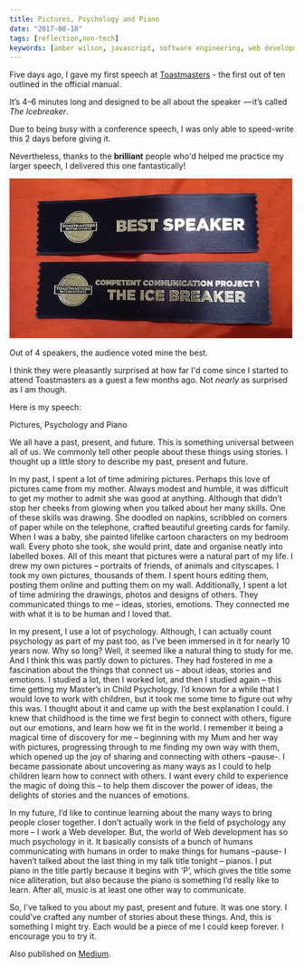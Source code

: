 ```yaml
---
title: Pictures, Psychology and Piano
date: "2017-08-18"
tags: [reflection,non-tech]
keywords: [amber wilson, javascript, software engineering, web development, coding,writing]
---
```


Five days ago, I gave my first speech at [Toastmasters](http://brightonandhovespeakersclub.com/) - the first out of ten outlined in the official manual.

It’s 4–6 minutes long and designed to be all about the speaker  — it’s called _The Icebreaker_.

Due to being busy with a conference speech, I was only able to speed-write this 2 days before giving it.

Nevertheless, thanks to the **brilliant** people who'd helped me practice my larger speech, I delivered this one fantastically!

![best speaker award](img/best-speaker.jpg)

Out of 4 speakers, the audience voted mine the best.

I think they were pleasantly surprised at how far I'd come since I started to attend Toastmasters as a guest a few months ago. Not _nearly_ as surprised as I am though.

Here is my speech:

Pictures, Psychology and Piano

We all have a past, present, and future. This is something universal between all of us. We commonly tell other people about these things using stories. I thought up a little story to describe my past, present and future.

In my past, I spent a lot of time admiring pictures. Perhaps this love of pictures came from my mother. Always modest and humble, it was difficult to get my mother to admit she was good at anything. Although that didn’t stop her cheeks from glowing when you talked about her many skills. One of these skills was drawing. She doodled on napkins, scribbled on corners of paper while on the telephone, crafted beautiful greeting cards for family. When I was a baby, she painted lifelike cartoon characters on my bedroom wall. Every photo she took, she would print, date and organise neatly into labelled boxes. All of this meant that pictures were a natural part of my life. I drew my own pictures – portraits of friends, of animals and cityscapes. I took my own pictures, thousands of them. I spent hours editing them, posting them online and putting them on my wall. Additionally, I spent a lot of time admiring the drawings, photos and designs of others. They communicated things to me – ideas, stories, emotions. They connected me with what it is to be human and I loved that.

In my present, I use a lot of psychology. Although, I can actually count psychology as part of my past too, as I’ve been immersed in it for nearly 10 years now. Why so long? Well, it seemed like a natural thing to study for me. And I think this was partly down to pictures. They had fostered in me a fascination about the things that connect us – about ideas, stories and emotions. I studied a lot, then I worked lot, and then I studied again – this time getting my Master’s in Child Psychology. I’d known for a while that I would love to work with children, but it took me some time to figure out why this was. I thought about it and came up with the best explanation I could. I knew that childhood is the time we first begin to connect with others, figure out our emotions, and learn how we fit in the world. I remember it being a magical time of discovery for me – beginning with my Mum and her way with pictures, progressing through to me finding my own way with them, which opened up the joy of sharing and connecting with others –pause-. I became passionate about uncovering as many ways as I could to help children learn how to connect with others. I want every child to experience the magic of doing this – to help them discover the power of ideas, the delights of stories and the nuances of emotions.

In my future, I’d like to continue learning about the many ways to bring people closer together. I don’t actually work in the field of psychology any more – I work a Web developer. But, the world of Web development has so much psychology in it. It basically consists of a bunch of humans communicating with humans in order to make things for humans –pause- I haven’t talked about the last thing in my talk title tonight – pianos. I put piano in the title partly because it begins with ‘P’, which gives the title some nice alliteration, but also because the piano is something I’d really like to learn. After all, music is at least one other way to communicate.

So, I’ve talked to you about my past, present and future. It was one story. I could’ve crafted any number of stories about these things. And, this is something I might try. Each would be a piece of me I could keep forever. I encourage you to try it.

Also published on <a href="https://medium.com/@ambrwlsn90/pictures-psychology-and-piano-a2a5e986b924">Medium</a>.